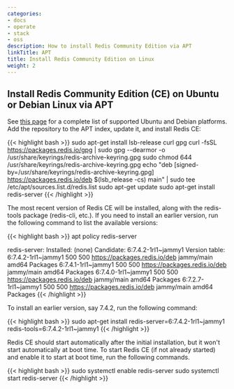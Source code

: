 ```yaml
---
categories:
- docs
- operate
- stack
- oss
description: How to install Redis Community Edition via APT
linkTitle: APT
title: Install Redis Community Edition on Linux
weight: 2
---
```


## Install Redis Community Edition (CE) on Ubuntu or Debian Linux via APT

See [this page](https://redis.io/downloads/#redis-stack-downloads) for a complete list of supported Ubuntu and Debian platforms.
Add the repository to the APT index, update it, and install Redis CE:

{{< highlight bash >}}
sudo apt-get install lsb-release curl gpg
curl -fsSL https://packages.redis.io/gpg | sudo gpg --dearmor -o /usr/share/keyrings/redis-archive-keyring.gpg
sudo chmod 644 /usr/share/keyrings/redis-archive-keyring.gpg
echo "deb [signed-by=/usr/share/keyrings/redis-archive-keyring.gpg] https://packages.redis.io/deb $(lsb_release -cs) main" | sudo tee /etc/apt/sources.list.d/redis.list
sudo apt-get update
sudo apt-get install redis-server
{{< /highlight >}}

The most recent version of Redis CE will be installed, along with the redis-tools package (redis-cli, etc.).
If you need to install an earlier version, run the following command to list the available versions:

{{< highlight bash >}}
apt policy redis-server

redis-server:
  Installed: (none)
  Candidate: 6:7.4.2-1rl1~jammy1
  Version table:
     6:7.4.2-1rl1~jammy1 500
        500 https://packages.redis.io/deb jammy/main amd64 Packages
     6:7.4.1-1rl1~jammy1 500
        500 https://packages.redis.io/deb jammy/main amd64 Packages
     6:7.4.0-1rl1~jammy1 500
        500 https://packages.redis.io/deb jammy/main amd64 Packages
     6:7.2.7-1rl1~jammy1 500
        500 https://packages.redis.io/deb jammy/main amd64 Packages
{{< /highlight >}}

To install an earlier version, say 7.4.2, run the following command:

{{< highlight bash >}}
sudo apt-get install redis-server=6:7.4.2-1rl1~jammy1 redis-tools=6:7.4.2-1rl1~jammy1
{{< /highlight >}}

Redis CE should start automatically after the initial installation, but it won't start automatically at boot time.
To start Redis CE (if not already started) and enable it to start at boot time, run the following commands.

{{< highlight bash >}}
sudo systemctl enable redis-server
sudo systemctl start redis-server
{{< /highlight >}}
